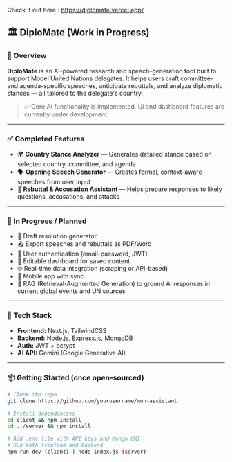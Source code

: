 Check it out here : https://diplomate.vercel.app/

## 🏛️ DiploMate (Work in Progress)

### 📌 Overview

**DiploMate** is an AI-powered research and speech-generation tool built to support Model United Nations delegates. It helps users craft committee- and agenda-specific speeches, anticipate rebuttals, and analyze diplomatic stances — all tailored to the delegate's country.

> ✅ Core AI functionality is implemented. UI and dashboard features are currently under development.

---

### ✅ Completed Features

* 🌍 **Country Stance Analyzer** — Generates detailed stance based on selected country, committee, and agenda
* 🗣️ **Opening Speech Generator** — Creates formal, context-aware speeches from user input
* 🧠 **Rebuttal & Accusation Assistant** — Helps prepare responses to likely questions, accusations, and attacks

---

### 🚧 In Progress / Planned

* 📄 Draft resolution generator
* 📤 Export speeches and rebuttals as PDF/Word
* 🔐 User authentication (email-password, JWT)
* 🧾 Editable dashboard for saved content
* 🌐 Real-time data integration (scraping or API-based)
* 📱 Mobile app with sync
* 🧠 RAG (Retrieval-Augmented Generation) to ground AI responses in current global events and UN sources
---

### 🧰 Tech Stack

* **Frontend:** Next.js, TailwindCSS
* **Backend:** Node.js, Express.js, MongoDB
* **Auth:** JWT + bcrypt
* **AI API:** Gemini (Google Generative AI)
---

### 📦 Getting Started (once open-sourced)

```bash
# Clone the repo
git clone https://github.com/yourusername/mun-assistant

# Install dependencies
cd client && npm install
cd ../server && npm install

# Add .env file with API keys and Mongo URI
# Run both frontend and backend
npm run dev (client) | node index.js (server)
```
